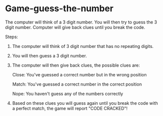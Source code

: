 # Game-guess-the-number
The computer will think of a 3 digit number. You will then try to guess the 3 digit number. Computer will give back clues until you break the code.

Steps:

1. The computer will think of 3 digit number that has no repeating digits.

2. You will then guess a 3 digit number.

3. The computer will then give back clues, the possible clues are:

   Close: You've guessed a correct number but in the wrong position
   
   Match: You've guessed a correct number in the correct position
   
   Nope: You haven't guess any of the numbers correctly

4. Based on these clues you will guess again until you break the code with a perfect match, the game will report "CODE CRACKED"!



